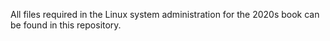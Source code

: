 All files required in the Linux system administration for the 2020s book can be found in this repository.
